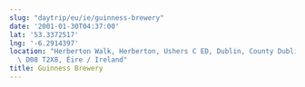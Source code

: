 ```yaml
---
slug: "daytrip/eu/ie/guinness-brewery"
date: '2001-01-30T04:37:00'
lat: '53.3372517'
lng: '-6.2914397'
location: "Herberton Walk, Herberton, Ushers C ED, Dublin, County Dublin, Leinster,\
  \ D08 T2X8, Éire / Ireland"
title: Guinness Brewery
---
```



